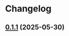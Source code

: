 # Changelog

## [0.1.1](https://github.com/MinhOmega/next-pwa/compare/v0.1.0...v0.1.1) (2025-05-30)
